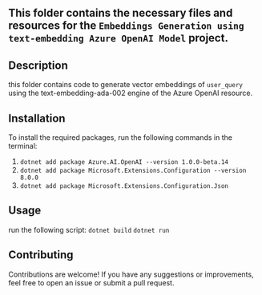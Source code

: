 ## This folder contains the necessary files and resources for the `Embeddings Generation using text-embedding Azure OpenAI Model` project.

## Description
this folder contains code to generate vector embeddings of `user_query` using the text-embedding-ada-002 engine of the Azure OpenAI resource.

## Installation
To install the required packages, run the following commands in the terminal:

1) `dotnet add package Azure.AI.OpenAI --version 1.0.0-beta.14`
2) `dotnet add package Microsoft.Extensions.Configuration --version 8.0.0`
3) `dotnet add package Microsoft.Extensions.Configuration.Json`


## Usage
run the following script:
`dotnet build`
`dotnet run`

## Contributing
Contributions are welcome! If you have any suggestions or improvements, feel free to open an issue or submit a pull request.

